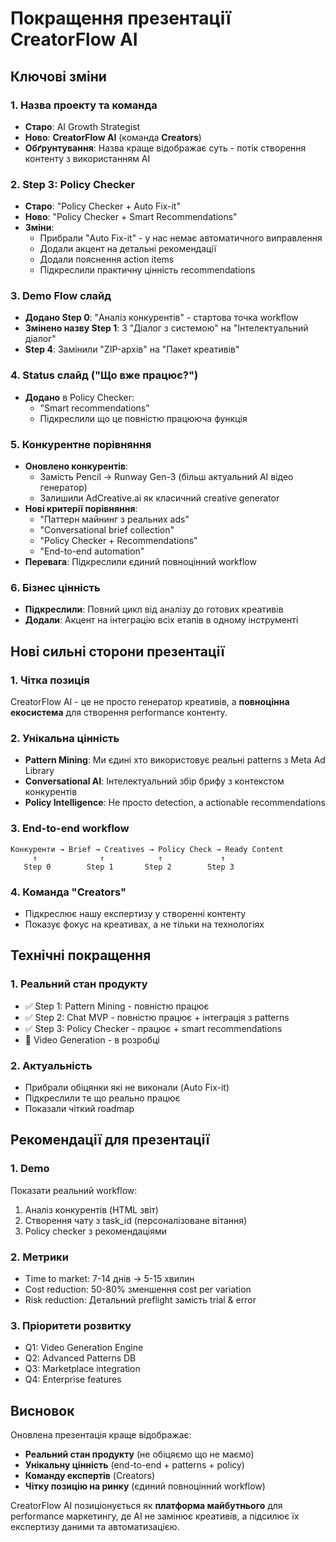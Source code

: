 # Покращення презентації CreatorFlow AI

## Ключові зміни

### 1. Назва проекту та команда
- **Старо**: AI Growth Strategist
- **Ново**: **CreatorFlow AI** (команда **Creators**)
- **Обґрунтування**: Назва краще відображає суть - потік створення контенту з використанням AI

### 2. Step 3: Policy Checker
- **Старо**: "Policy Checker + Auto Fix-it"
- **Ново**: "Policy Checker + Smart Recommendations"
- **Зміни**:
  - Прибрали "Auto Fix-it" - у нас немає автоматичного виправлення
  - Додали акцент на детальні рекомендації
  - Додали пояснення action items
  - Підкреслили практичну цінність recommendations

### 3. Demo Flow слайд
- **Додано Step 0**: "Аналіз конкурентів" - стартова точка workflow
- **Змінено назву Step 1**: З "Діалог з системою" на "Інтелектуальний діалог"
- **Step 4**: Замінили "ZIP-архів" на "Пакет креативів"

### 4. Status слайд ("Що вже працює?")
- **Додано** в Policy Checker:
  - "Smart recommendations"
  - Підкреслили що це повністю працююча функція

### 5. Конкурентне порівняння
- **Оновлено конкурентів**: 
  - Замість Pencil → Runway Gen-3 (більш актуальний AI відео генератор)
  - Залишили AdCreative.ai як класичний creative generator
- **Нові критерії порівняння**:
  - "Паттерн майнинг з реальних ads"
  - "Conversational brief collection" 
  - "Policy Checker + Recommendations"
  - "End-to-end automation"
- **Перевага**: Підкреслили єдиний повноцінний workflow

### 6. Бізнес цінність
- **Підкреслили**: Повний цикл від аналізу до готових креативів
- **Додали**: Акцент на інтеграцію всіх етапів в одному інструменті

## Нові сильні сторони презентації

### 1. Чітка позиція
CreatorFlow AI - це не просто генератор креативів, а **повноцінна екосистема** для створення performance контенту.

### 2. Унікальна цінність
- **Pattern Mining**: Ми єдині хто використовує реальні patterns з Meta Ad Library
- **Conversational AI**: Інтелектуальний збір брифу з контекстом конкурентів
- **Policy Intelligence**: Не просто detection, а actionable recommendations

### 3. End-to-end workflow
```
Конкуренти → Brief → Creatives → Policy Check → Ready Content
     ↑              ↑            ↑             ↑
   Step 0        Step 1       Step 2        Step 3
```

### 4. Команда "Creators"
- Підкреслює нашу експертизу у створенні контенту
- Показує фокус на креативах, а не тільки на технологіях

## Технічні покращення

### 1. Реальний стан продукту
- ✅ Step 1: Pattern Mining - повністю працює
- ✅ Step 2: Chat MVP - повністю працює + інтеграція з patterns
- ✅ Step 3: Policy Checker - працює + smart recommendations
- 🚧 Video Generation - в розробці

### 2. Актуальність
- Прибрали обіцянки які не виконали (Auto Fix-it)
- Підкреслили те що реально працює
- Показали чіткий roadmap

## Рекомендації для презентації

### 1. Demo
Показати реальний workflow:
1. Аналіз конкурентів (HTML звіт)
2. Створення чату з task_id (персоналізоване вітання)
3. Policy checker з рекомендаціями

### 2. Метрики
- Time to market: 7-14 днів → 5-15 хвилин
- Cost reduction: 50-80% зменшення cost per variation
- Risk reduction: Детальний preflight замість trial & error

### 3. Пріоритети розвитку
- Q1: Video Generation Engine
- Q2: Advanced Patterns DB
- Q3: Marketplace integration
- Q4: Enterprise features

## Висновок

Оновлена презентація краще відображає:
- **Реальний стан продукту** (не обіцяємо що не маємо)
- **Унікальну цінність** (end-to-end + patterns + policy)
- **Команду експертів** (Creators)
- **Чітку позицію на ринку** (єдиний повноцінний workflow)

CreatorFlow AI позиціонується як **платформа майбутнього** для performance маркетингу, де AI не замінює креативів, а підсилює їх експертизу даними та автоматизацією.